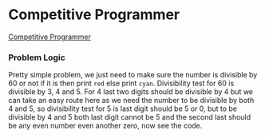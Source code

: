 # Competitive Programmer
[Competitive Programmer](https://codeforces.com/problemset/problem/1266/A)

### Problem Logic
Pretty simple problem, we just need to make sure the number is divisible by 60 or not if it is then print `red` else print `cyan`. Divisibility test for 60 is divisible by 3, 4 and 5. For 4 last two digits should be divisible by 4 but we can take an easy route here as we need the number to be divisible by both 4 and 5, so divisibility test for 5 is last digit should be 5 or 0, but to be divisible by 4 and 5 both last digit cannot be 5 and the second last should be any even number even another zero, now see the code.